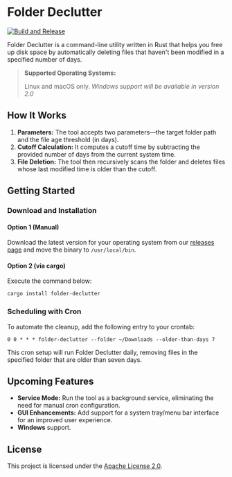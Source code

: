 # Folder Declutter

[![Build and Release](https://github.com/ricardodantas/folder-declutter/actions/workflows/release.yml/badge.svg)](https://github.com/ricardodantas/folder-declutter/actions/workflows/release.yml)

Folder Declutter is a command-line utility written in Rust that helps you free up disk space by automatically deleting files that haven't been modified in a specified number of days.

> **Supported Operating Systems:**
>
> Linux and macOS only. *Windows support will be available in version 2.0*

## How It Works

1. **Parameters:** The tool accepts two parameters—the target folder path and the file age threshold (in days).
2. **Cutoff Calculation:** It computes a cutoff time by subtracting the provided number of days from the current system time.
3. **File Deletion:** The tool then recursively scans the folder and deletes files whose last modified time is older than the cutoff.

## Getting Started

### Download and Installation

#### Option 1 (Manual)

Download the latest version for your operating system from our [releases page](https://github.com/ricardodantas/folder-declutter/releases) and move the binary to `/usr/local/bin`.

#### Option 2 (via cargo)

Execute the command below:

```bash
cargo install folder-declutter
```

### Scheduling with Cron

To automate the cleanup, add the following entry to your crontab:

```crontab
0 0 * * * folder-declutter --folder ~/Downloads --older-than-days 7
```

This cron setup will run Folder Declutter daily, removing files in the specified folder that are older than seven days.

## Upcoming Features

- **Service Mode:** Run the tool as a background service, eliminating the need for manual cron configuration.
- **GUI Enhancements:** Add support for a system tray/menu bar interface for an improved user experience.
- **Windows** support.

## License

This project is licensed under the [Apache License 2.0](LICENSE).
